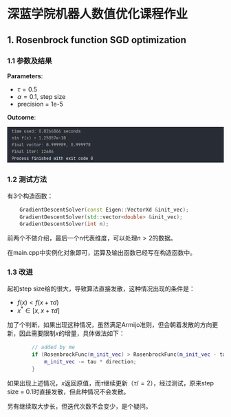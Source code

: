 # 深蓝学院机器人数值优化课程作业

## 1. Rosenbrock function SGD optimization

### 1.1 参数及结果

**Parameters**:

* $\tau = 0.5$
* $\alpha=0.1$, step size
* precision = 1e-5

**Outcome**:

<img src="images/home1.png" alt="home1" style="zoom:80%;" />

### 1.2 测试方法

有3个构造函数：

```cpp
    GradientDescentSolver(const Eigen::VectorXd &init_vec);
    GradientDescentSolver(std::vector<double> &init_vec);
    GradientDescentSolver(int n);
```

前两个不做介绍，最后一个n代表维度，可以处理$n>2$的数据。

在main.cpp中实例化对象即可，运算及输出函数已经写在构造函数中。

### 1.3 改进

起初step size给的很大，导致算法直接发散，这种情况出现的条件是：

* $f(x)<f(x+\tau d)$
* $x^*\in [x, x+\tau d]$

加了个判断，如果出现这种情况，虽然满足Armijo准则，但会朝着发散的方向更新，因此需要限制$x$的增量，具体做法如下：

```cpp
        // added by me
        if (RosenbrockFunc(m_init_vec) > RosenbrockFunc(m_init_vec - tau * direction)) {
            m_init_vec -= tau * direction;
        }
```

如果出现上述情况，$x$返回原值，而$\tau$继续更新（$\tau /= 2$），经过测试，原来step size = 0.1时直接发散，但此种情况不会发散。

另有继续取大步长，但迭代次数不会变少，是个疑问。
